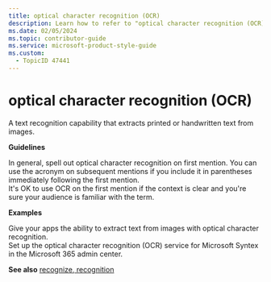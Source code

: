 ```yaml
---
title: optical character recognition (OCR)
description: Learn how to refer to "optical character recognition (OCR)" in your content.
ms.date: 02/05/2024
ms.topic: contributor-guide
ms.service: microsoft-product-style-guide
ms.custom:
  - TopicID 47441
---
```



# optical character recognition (OCR)

A text recognition capability that extracts printed or handwritten text from images.

**Guidelines**

In general, spell out optical character recognition on first mention. You can use the acronym on subsequent mentions if you include it in parentheses immediately following the first mention.  
It's OK to use OCR on the first mention if the context is clear and you're sure your audience is familiar with the term.

**Examples**

Give your apps the ability to extract text from images with optical character recognition.  
Set up the optical character recognition (OCR) service for Microsoft Syntex in the Microsoft 365 admin center.

**See also** [recognize, recognition](~\a_z_names_terms\r\recognize-recognition.md)

